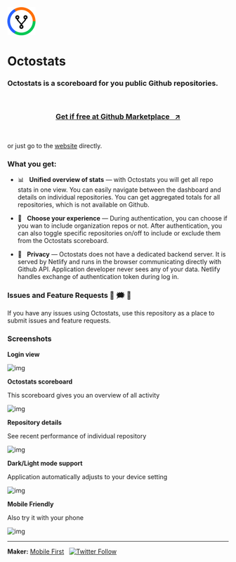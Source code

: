 <img src='./icon.png' alt="Octostats" width="64" />

# Octostats

### Octostats is a scoreboard for you public Github repositories.

<br/>


<h3 align="center"><a href="https://github.com/marketplace/octostats-scoreboard">Get if free at Github Marketplace &nbsp; ↗</a></h3>

<br/>

or just go to the [website](https://octostats.netlify.app/) directly.

### What you get:

- 📊 &nbsp; **Unified overview of stats** &mdash; with Octostats you will get all repo stats in one view. You can easily navigate between the dashboard and details
on individual repositories. You can get aggregated totals for all repositories, which is not available on Github.

- 🧭 &nbsp; **Choose your experience** &mdash; During authentication, you can choose if you wan to include organization repos or not. After authentication, you
can also toggle specific repositories on/off to include or exclude them from the Octostats scoreboard.

- 🔐 &nbsp; **Privacy** &mdash; Octostats does not have a dedicated backend server. It is served by Netlify and runs in the browser communicating directly with Github API.
Application developer never sees any of your data. Netlify handles exchange of authentication token during log in.

### Issues and Feature Requests 💬 🗯️ 🤔

If you have any issues using Octostats, use this repository as a place to submit issues and feature requests.

### Screenshots

**Login view**

![img](https://marketplace-screenshots.githubusercontent.com/8823/ec313000-492b-11eb-87b0-4bd593912991?auto=webp&format=jpeg&width=1280)

**Octostats scoreboard**

This scoreboard gives you an overview of all activity

![img](https://marketplace-screenshots.githubusercontent.com/8823/184cb100-492c-11eb-930a-bb2435b3e609?auto=webp&format=jpeg&width=1280)

**Repository details**

See recent performance of individual repository

![img](https://marketplace-screenshots.githubusercontent.com/8823/75e0fd80-492c-11eb-9474-c1f94110198e?auto=webp&format=jpeg&width=1280)

**Dark/Light mode support**

Application automatically adjusts to your device setting

![img](https://marketplace-screenshots.githubusercontent.com/8823/8db88180-492c-11eb-99c4-4ce990356202?auto=webp&format=jpeg&width=1280)

**Mobile Friendly**

Also try it with your phone

![img](https://marketplace-screenshots.githubusercontent.com/8823/3f57b280-492d-11eb-9758-eb4a54cf18de?auto=webp&format=jpeg&width=1280)

* * *

**Maker:** [Mobile First](https://mobilefirst.me)  &nbsp;  [![Twitter Follow](https://img.shields.io/twitter/follow/mobilefirstllc?label=follow&style=social)](https://twitter.com/intent/follow?screen_name=mobilefirstllc&tw_p=followbutton)
